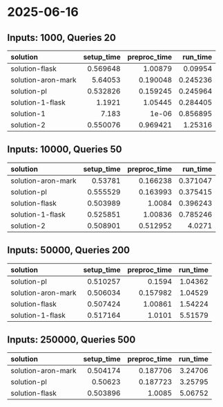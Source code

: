 # 2025-06-16

## Inputs: 1000, Queries 20

| solution           |   setup_time |   preproc_time |   run_time |
|:-------------------|-------------:|---------------:|-----------:|
| solution-flask     |     0.569648 |       1.00879  |   0.09954  |
| solution-aron-mark |     5.64053  |       0.190048 |   0.245236 |
| solution-pl        |     0.532826 |       0.159245 |   0.245964 |
| solution-1-flask   |     1.1921   |       1.05445  |   0.284405 |
| solution-1         |     7.183    |       1e-06    |   0.856895 |
| solution-2         |     0.550076 |       0.969421 |   1.25316  |

## Inputs: 10000, Queries 50

| solution           |   setup_time |   preproc_time |   run_time |
|:-------------------|-------------:|---------------:|-----------:|
| solution-aron-mark |     0.53781  |       0.166238 |   0.371047 |
| solution-pl        |     0.555529 |       0.163993 |   0.375415 |
| solution-flask     |     0.503989 |       1.0084   |   0.396243 |
| solution-1-flask   |     0.525851 |       1.00836  |   0.785246 |
| solution-2         |     0.508901 |       0.512952 |   4.0271   |

## Inputs: 50000, Queries 200

| solution           |   setup_time |   preproc_time |   run_time |
|:-------------------|-------------:|---------------:|-----------:|
| solution-pl        |     0.510257 |       0.1594   |    1.04362 |
| solution-aron-mark |     0.506034 |       0.157982 |    1.04529 |
| solution-flask     |     0.507424 |       1.00861  |    1.54224 |
| solution-1-flask   |     0.517164 |       1.0101   |    5.51579 |

## Inputs: 250000, Queries 500

| solution           |   setup_time |   preproc_time |   run_time |
|:-------------------|-------------:|---------------:|-----------:|
| solution-aron-mark |     0.504174 |       0.187706 |    3.24706 |
| solution-pl        |     0.50623  |       0.187723 |    3.25795 |
| solution-flask     |     0.503896 |       1.0085   |    5.06752 |